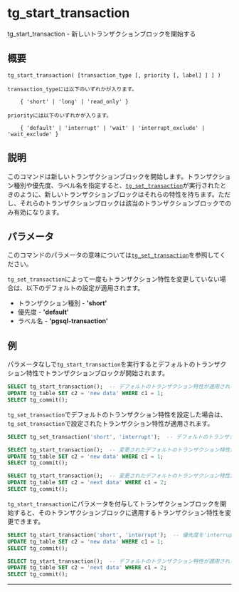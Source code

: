 # tg_start_transaction

tg_start_transaction - 新しいトランザクションブロックを開始する

## 概要

```
tg_start_transaction( [transaction_type [, priority [, label] ] ] )

transaction_typeには以下のいずれかが入ります。

    { 'short' | 'long' | 'read_only' }

priorityには以下のいずれかが入ります。

    { 'default' | 'interrupt' | 'wait' | 'interrupt_exclude' | 'wait_exclude' }
```

## 説明

このコマンドは新しいトランザクションブロックを開始します。トランザクション種別や優先度、ラベル名を指定すると、[`tg_set_transaction`](./tg_set_transaction.md)が実行されたときのように、新しいトランザクションブロックはそれらの特性を持ちます。ただし、それらのトランザクションブロックは該当のトランザクションブロックでのみ有効になります。

## パラメータ

このコマンドのパラメータの意味については[`tg_set_transaction`](./tg_set_transaction.md)を参照してください。

`tg_set_transaction`によって一度もトランザクション特性を変更していない場合は、以下のデフォルトの設定が適用されます。

- トランザクション種別 - **'short'**
- 優先度 - **'default'**
- ラベル名 - **'pgsql-transaction'**

## 例

パラメータなしで`tg_start_transaction`を実行するとデフォルトのトランザクション特性でトランザクションブロックが開始されます。

```sql
SELECT tg_start_transaction();  -- デフォルトのトランザクション特性が適用される
UPDATE tg_table SET c2 = 'new data' WHERE c1 = 1;
SELECT tg_commit();
```

`tg_set_transaction`でデフォルトのトランザクション特性を設定した場合は、`tg_set_transaction`で設定されたトランザクション特性が適用されます。

```sql
SELECT tg_set_transaction('short', 'interrupt');  -- デフォルトのトランザクション特性を変更する

SELECT tg_start_transaction();  -- 変更されたデフォルトのトランザクション特性が適用される（優先度は'interrupt'）
UPDATE tg_table SET c2 = 'new data' WHERE c1 = 1;
SELECT tg_commit();

SELECT tg_start_transaction();  -- 変更されたデフォルトのトランザクション特性が適用される（優先度は'interrupt'）
UPDATE tg_table SET c2 = 'next data' WHERE c1 = 2;
SELECT tg_commit();
```

`tg_start_transaction`にパラメータを付与してトランザクションブロックを開始すると、そのトランザクションブロックに適用するトランザクション特性を変更できます。

```sql
SELECT tg_start_transaction('short', 'interrupt');  -- 優先度を'interrupt'に変更
UPDATE tg_table SET c2 = 'new data' WHERE c1 = 1;
SELECT tg_commit();

SELECT tg_start_transaction();  -- デフォルトのトランザクション特性が適用される（優先度は'default'）
UPDATE tg_table SET c2 = 'next data' WHERE c1 = 2;
SELECT tg_commit();
```

---
